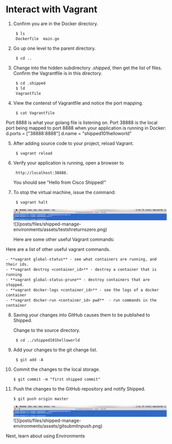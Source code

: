 # Interact with Vagrant #

1. Confirm you are in the Docker directory.

		$ ls
		Dockerfile	main.go	

2. Go up one level to the parent directory.

		$ cd ..

3. Change into the hidden subdirectory *.shipped*, then get the list of files. Confirm the Vagrantfile is in this directory.

		$ cd .shipped
		$ ld
		Vagrantfile

4. View the contenst of Vagrantfile and notice the port mapping.

		$ cat Vagrantfile

Port 8888 is what your golang file is listening on. Port 38888 is the local port being mapped to port 8888 when your application is running in Docker:
        d.ports = ["38888:8888"]
        d.name = "shipped101helloworld"
  	  
5. After adding source code to your project, reload Vagrant.

		$ vagrant reload

6. Verify your application is running, open a browser to

		http://localhost:38888. 

	You should see "Hello from Cisco Shipped!"

7. To stop the virtual machine, issue the command:

		$ vagrant halt

	<img src="assets/testshreturnszero.png">
	![](posts/files/shipped-manage-environments/assets/testshreturnszero.png)

	Here are some other useful Vagrant commands:



Here are a list of other useful vagrant commands. 

	- **vagrant global-status** - see what containers are running, and their ids.
	- **vagrant destroy <container_id>** - destroy a container that is running
	- **vagrant global-status-prune** - destroy containers that are stopped.
	- **vagrant docker-logs <container_id>** - see the logs of a docker container
	- **vagrant docker-run <container_id> pwd**  - run commands in the container



8. Saving your changes into GitHub causes them to be published to Shipped.

	Change to the source directory.

		$ cd ../shipped101helloworld

9. Add your changes to the git change list.

		$ git add -A

10. Commit the changes to the local storage.

		$ git commit -m "first shipped commit"

11. Push the changes to the GitHub repository and notify Shipped.

		$ git push origin master


	<img src="assets/testshreturnszero.png">
	![](posts/files/shipped-manage-environments/assets/gitsubmitnpush.png)






Next, learn about using Environments


